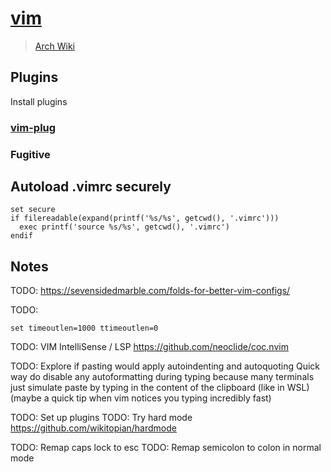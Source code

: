 # [vim](https://www.vim.org/)

> [Arch Wiki](https://wiki.archlinux.org/index.php/Vim)

## Plugins

Install plugins

### [vim-plug](https://github.com/junegunn/vim-plug)

### Fugitive

## Autoload .vimrc securely

```vim
set secure
if filereadable(expand(printf('%s/%s', getcwd(), '.vimrc')))
  exec printf('source %s/%s', getcwd(), '.vimrc')
endif
```

## Notes

TODO: <https://sevensidedmarble.com/folds-for-better-vim-configs/>

TODO:

```vim
set timeoutlen=1000 ttimeoutlen=0
```

TODO: VIM IntelliSense / LSP
<https://github.com/neoclide/coc.nvim>

TODO:
Explore if pasting would apply autoindenting and autoquoting
Quick way do disable any autoformatting during typing
because many terminals just simulate paste by typing in
the content of the clipboard (like in WSL)
(maybe a quick tip when vim notices you typing incredibly fast)

TODO: Set up plugins
TODO: Try hard mode <https://github.com/wikitopian/hardmode>

TODO: Remap caps lock to esc
TODO: Remap semicolon to colon in normal mode
